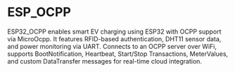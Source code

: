 # ESP_OCPP
ESP32_OCPP enables smart EV charging using ESP32 with OCPP support via MicroOcpp. It features RFID-based authentication, DHT11 sensor data, and power monitoring via UART. Connects to an OCPP server over WiFi, supports BootNotification, Heartbeat, Start/Stop Transactions, MeterValues, and custom DataTransfer messages for real-time cloud integration.
